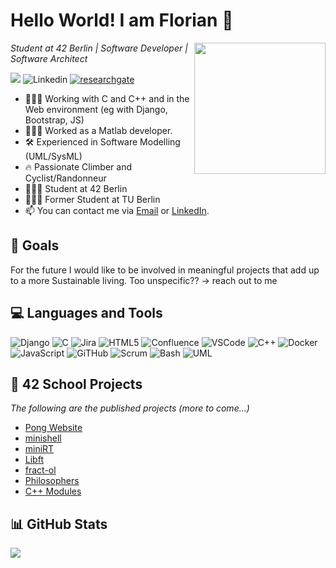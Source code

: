 <h1>Hello World! I am Florian 👋</h1>

<img align="right" src=https://i.gifer.com/2GU.gif style="object-fit: cover; height: 210px; float: right">

<p>
 <em> Student at 42 Berlin | Software Developer | Software Architect </em>
</p>

[![](https://visitcount.itsvg.in/api?id=flo-12&icon=0&color=0)](https://visitcount.itsvg.in)
![Linkedin](https://img.shields.io/badge/LinkedIn-0077B5?style=for-the-badge&logo=linkedin&logoColor=white](https://de.linkedin.com/in/florian-becht-a1241b123?challengeId=AQHetvWxg7K5fgAAAYpl34HF8QVgU00DrQKalKJgbDSg4dpuGSyfBtMv1tU5w0bMV0zqwTwB11TWKsWo-3bt02MzwCaSwasR9A&submissionId=6bd7ff9d-f508-8217-ddfe-2b733c3d5c17&challengeSource=AgEFx1rj_EllRAAAAYpl39G6t5WFplcfOvlyK0U-h1b2RCnlLQ5CIMrBWbWn1tY&challegeType=AgH8bMBqvmL_8AAAAYpl39G960EJYyHefOCmyDn1BiI8zBBWDHllOys&memberId=AgE9vmeSJ60_RgAAAYpl39HA_atk8LYrieYh-6jRHubBsHg&recognizeDevice=AgGP9pFy-7HjLwAAAYpl39HDYiIwaLmmoI85WZKcdJ9pGZ9_Lmxo))
[![researchgate](https://img.shields.io/badge/Research_Gate-00CCBB.svg?&style=for-the-badge&logo=ResearchGate&logoColor=white)](https://www.researchgate.net/profile/Florian-Becht)


- 👨🏻‍💻 Working with C and C++ and in the Web environment (eg with Django, Bootstrap, JS)
- 👨🏻‍💻 Worked as a Matlab developer.
- 🛠 Experienced in Software Modelling (UML/SysML)
- 🔥 Passionate Climber and Cyclist/Randonneur
- 👨🏻‍🎓 Student at 42 Berlin
- 👨🏻‍🎓 Former Student at TU Berlin
- 📫 You can contact me via [Email](mailto:fbecht@student.42berlin.de) or [LinkedIn](https://de.linkedin.com/in/florian-becht-a1241b123?challengeId=AQHetvWxg7K5fgAAAYpl34HF8QVgU00DrQKalKJgbDSg4dpuGSyfBtMv1tU5w0bMV0zqwTwB11TWKsWo-3bt02MzwCaSwasR9A&submissionId=6bd7ff9d-f508-8217-ddfe-2b733c3d5c17&challengeSource=AgEFx1rj_EllRAAAAYpl39G6t5WFplcfOvlyK0U-h1b2RCnlLQ5CIMrBWbWn1tY&challegeType=AgH8bMBqvmL_8AAAAYpl39G960EJYyHefOCmyDn1BiI8zBBWDHllOys&memberId=AgE9vmeSJ60_RgAAAYpl39HA_atk8LYrieYh-6jRHubBsHg&recognizeDevice=AgGP9pFy-7HjLwAAAYpl39HDYiIwaLmmoI85WZKcdJ9pGZ9_Lmxo).

<h2>🌱 Goals</h2>
<p align="left">
For the future I would like to be involved in meaningful projects that add up to a more Sustainable living. Too unspecific?? -> reach out to me
</p>

<h2>💻 Languages and Tools</h2>
<p align="center">
 
 ![Django](https://img.shields.io/badge/Django-092E20?style=for-the-badge&logo=django&logoColor=green)
 ![C](https://img.shields.io/badge/c-%2300599C.svg?style=for-the-badge&logo=c&logoColor=white)
 ![Jira](https://img.shields.io/badge/jira-%230A0FFF.svg?style=for-the-badge&logo=jira&logoColor=white)
 ![HTML5](https://shields.io/badge/HTML-%E2%98%85%E2%98%85%E2%98%85%E2%98%85%E2%98%85-f06529?logo=html5&logoColor=white&labelColor=f06529)
 ![Confluence](https://img.shields.io/badge/confluence-%23172BF4.svg?style=for-the-badge&logo=confluence&logoColor=white)
 ![VSCode](https://img.shields.io/badge/VSCode-0078D4?style=for-the-badge&logo=visual%20studio%20code&logoColor=white)
 ![C++](https://img.shields.io/badge/C%2B%2B-00599C?style=for-the-badge&logo=c%2B%2B&logoColor=white)
 ![Docker](https://img.shields.io/badge/docker-257bd6?style=for-the-badge&logo=docker&logoColor=white)
 ![JavaScript](https://shields.io/badge/JavaScript-F7DF1E?logo=JavaScript&logoColor=000&style=flat-square)
 ![GiTHub](	https://img.shields.io/badge/GitHub-100000?style=for-the-badge&logo=github&logoColor=white)
 ![Scrum](https://img.shields.io/badge/Scrum%20Alliance-009FDA.svg?style=for-the-badge&logo=Scrum-Alliance&logoColor=white)
 ![Bash](https://img.shields.io/badge/GNU%20Bash-4EAA25?style=for-the-badge&logo=GNU%20Bash&logoColor=white)
 ![UML](https://img.shields.io/badge/UML-FABD14.svg?style=for-the-badge&logo=UML&logoColor=black)
</p>

<h2>🚀 42 School Projects</h2>

_The following are the published projects (more to come...)_
- [Pong Website](https://github.com/mvomiero/42_pong)
- [minishell](https://github.com/flo-12/minishell)
- [miniRT](https://github.com/flo-12/miniRT)
- [Libft](https://github.com/flo-12/Libft)
- [fract-ol](https://github.com/flo-12/fract-ol)
- [Philosophers](https://github.com/flo-12/Philosophers)
- [C++ Modules](https://github.com/flo-12/CPP_Modules-42)


<h2>📊 GitHub Stats</h2>

![](https://github-readme-stats.vercel.app/api/top-langs/?username=flo-12&theme=dark&hide_border=false&include_all_commits=false&count_private=false&layout=compact)

